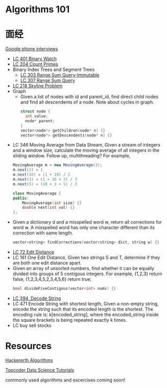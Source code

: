 # Algorithms 101

# 面经
[Google phone interviews](https://github.com/jeromejj/GooglePhoneScreenBible/blob/master/GooglePhoneScreenBible.md)
* [LC 401 Binary Watch](https://leetcode.com/problems/binary-watch/#/description)
* [LC 204 Count Primes](https://leetcode.com/problems/count-primes/#/description)
* Binary Index Trees and Segment Trees
  * [LC 303 Range Sum Query-Immutable](https://leetcode.com/problems/range-sum-query-immutable/#/description)
  * [LC 307 Range Sum Query](https://leetcode.com/problems/range-sum-query-mutable/#/description)
* [LC 218 Skyline Problem](https://leetcode.com/problems/the-skyline-problem/#/description)
* Graph
  * Given a list of nodes with id and parent_id, find direct child nodes and find all descendents of a node. Note about cycles in graph.
    ```C++
    struct node {
      int value;
      node* parent;
    }
    vector<node*> getChildren(node* n) {}
    vector<node*> getDescendents(node* n) {}
    ```
* LC 346 Moving Average from Data Stream, Given a stream of integers and a window size, calculate the moving average of all integers in the sliding window. Follow up, multithreading?
  For example,
  ```java
  MovingAverage m = new MovingAverage(3);
  m.next(1) = 1
  m.next(10) = (1 + 10) / 2
  m.next(3) = (1 + 10 + 3) / 3
  m.next(5) = (10 + 3 + 5) / 3
  ```
  ```C++
  class MovingAverage {
  public:
      MovingAverage(int size) {}
      double next(int val) {}
  };
  ```
* Given a dictionary d and a misspelled word w, return all corrections for word w. A misspelled word has only one character different than its correction with same length. 
  ```C++
  vector<string> findCorrections(vector<string> dict, string w) {}
  ```
* [LC 72 Edit Distance](https://leetcode.com/problems/edit-distance/#/description)
* LC 161 One Edit Distance, Given two strings S and T, determine if they are both one edit distance apart.
* Given an array of unsorted numbers, find whether it can be equally divided into groups of 5 contigous integers. For example, {1,2,3} return false, {1,2,3,4,5,2,3,4,5,6} return true;
  ```C++
  bool divideFiveContigous(vector<int> nums) {}
  ```
* [LC 394. Decode String](https://leetcode.com/problems/decode-string/#/description)
* LC 471 Encode String with shortest length, Given a non-empty string, encode the string such that its encoded length is the shortest. The encoding rule is: k[encoded_string], where the encoded_string inside the square brackets is being repeated exactly k times.
* LC buy sell stocks
    
# Resources

[Hackererth Algorithms](https://www.hackerearth.com/practice/algorithms/graphs/graph-representation/tutorial/)

[Topcoder Data Science Tutorials](https://www.topcoder.com/community/data-science/data-science-tutorials/)



commonly used algorithms and excercises coming soon!
